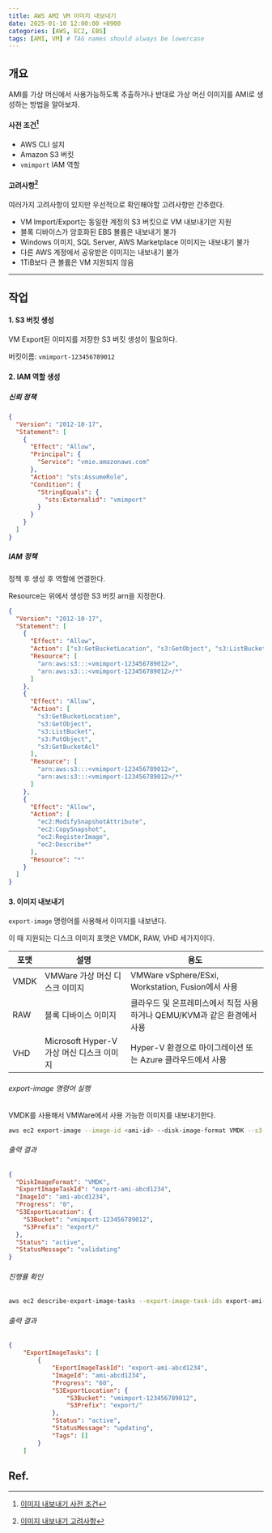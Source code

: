 ```yaml
---
title: AWS AMI VM 이미지 내보내기
date: 2025-01-10 12:00:00 +0900
categories: [AWS, EC2, EBS]
tags: [AMI, VM] # TAG names should always be lowercase
---
```


## 개요

AMI를 가상 머신에서 사용가능하도록 추출하거나 반대로 가상 머신 이미지를 AMI로 생성하는 방법을 알아보자.

#### 사전 조건[^1]

- AWS CLI 설치
- Amazon S3 버킷
- `vmimport` IAM 역할

#### 고려사항[^2]

여러가지 고려사항이 있지만 우선적으로 확인해야할 고려사항만 간추렸다.

- VM Import/Export는 동일한 계정의 S3 버킷으로 VM 내보내기만 지원
- 블록 디바이스가 암호화된 EBS 볼륨은 내보내기 불가
- Windows 이미지, SQL Server, AWS Marketplace 이미지는 내보내기 불가
- 다른 AWS 계정에서 공유받은 이미지는 내보내기 불가
- 1TiB보다 큰 볼륨은 VM 지원되지 않음

---

## 작업

#### 1. S3 버킷 생성

VM Export된 이미지를 저장한 S3 버킷 생성이 필요하다.

버킷이름: `vmimport-123456789012`

#### 2. IAM 역할 생성

##### 신뢰 정책

```json
{
  "Version": "2012-10-17",
  "Statement": [
    {
      "Effect": "Allow",
      "Principal": {
        "Service": "vmie.amazonaws.com"
      },
      "Action": "sts:AssumeRole",
      "Condition": {
        "StringEquals": {
          "sts:Externalid": "vmimport"
        }
      }
    }
  ]
}
```

##### IAM 정책

정책 후 생성 후 역할에 연결한다.

Resource는 위에서 생성한 S3 버킷 arn을 지정한다.

```json
{
  "Version": "2012-10-17",
  "Statement": [
    {
      "Effect": "Allow",
      "Action": ["s3:GetBucketLocation", "s3:GetObject", "s3:ListBucket"],
      "Resource": [
        "arn:aws:s3:::<vmimport-123456789012>",
        "arn:aws:s3:::<vmimport-123456789012>/*"
      ]
    },
    {
      "Effect": "Allow",
      "Action": [
        "s3:GetBucketLocation",
        "s3:GetObject",
        "s3:ListBucket",
        "s3:PutObject",
        "s3:GetBucketAcl"
      ],
      "Resource": [
        "arn:aws:s3:::<vmimport-123456789012>",
        "arn:aws:s3:::<vmimport-123456789012>/*"
      ]
    },
    {
      "Effect": "Allow",
      "Action": [
        "ec2:ModifySnapshotAttribute",
        "ec2:CopySnapshot",
        "ec2:RegisterImage",
        "ec2:Describe*"
      ],
      "Resource": "*"
    }
  ]
}
```

#### 3. 이미지 내보내기

`export-image` 명령어를 사용해서 이미지를 내보낸다.

이 때 지원되는 디스크 이미지 포맷은 VMDK, RAW, VHD 세가지이다.

| 포맷 | 설명                                      | 용도                                                                     |
| ---- | ----------------------------------------- | ------------------------------------------------------------------------ |
| VMDK | VMWare 가상 머신 디스크 이미지            | VMWare vSphere/ESxi, Workstation, Fusion에서 사용                        |
| RAW  | 블록 디바이스 이미지                      | 클라우드 및 온프레미스에서 직접 사용하거나 QEMU/KVM과 같은 환경에서 사용 |
| VHD  | Microsoft Hyper-V 가상 머신 디스크 이미지 | Hyper-V 환경으로 마이그레이션 또는 Azure 클라우드에서 사용               |

###### export-image 명령어 실행

VMDK를 사용해서 VMWare에서 사용 가능한 이미지를 내보내기한다.

```bash
aws ec2 export-image --image-id <ami-id> --disk-image-format VMDK --s3-export-location S3Bucket=<vmimport-123456789012>,S3Prefix=export/ --region <region>
```

###### 출력 결과

```json
{
  "DiskImageFormat": "VMDK",
  "ExportImageTaskId": "export-ami-abcd1234",
  "ImageId": "ami-abcd1234",
  "Progress": "0",
  "S3ExportLocation": {
    "S3Bucket": "vmimport-123456789012",
    "S3Prefix": "export/"
  },
  "Status": "active",
  "StatusMessage": "validating"
}
```

###### 진행률 확인

```bash
aws ec2 describe-export-image-tasks --export-image-task-ids export-ami-abcd1234 --region <region>
```

###### 출력 결과

```json
{
    "ExportImageTasks": [
        {
            "ExportImageTaskId": "export-ami-abcd1234",
            "ImageId": "ami-abcd1234",
            "Progress": "60",
            "S3ExportLocation": {
                "S3Bucket": "vmimport-123456789012",
                "S3Prefix": "export/"
            },
            "Status": "active",
            "StatusMessage": "updating",
            "Tags": []
        }
    ]
```

## Ref.

[^1]: [이미지 내보내기 사전 조건](https://docs.aws.amazon.com/ko_kr/vm-import/latest/userguide/prerequisites-image-export.html)
[^2]: [이미지 내보내기 고려사항](https://docs.aws.amazon.com/ko_kr/vm-import/latest/userguide/limits-image-export.html)
